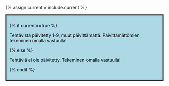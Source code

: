 {% assign current = include.current %} 

<div style="color:black; border-style: solid; padding: 10px; margin-bottom: 15px; background-color: #add8e6;">

{% if current==true %}

Tehtävistä päivitetty 1-9, muut päivittämättä. Päivittämättömien tekeminen omalla vastuulla!

{% else %}

Tehtäviä ei ole päivitetty. Tekeminen omalla vastuulla!

{% endif %}

</div>